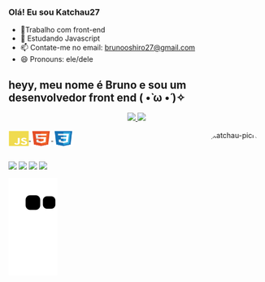 ### Olá! Eu sou Katchau27

- 🔭Trabalho com front-end
- 🌱 Estudando Javascript
- 📫 Contate-me no email: brunooshiro27@gmail.com
- 😄 Pronouns: ele/dele

## heyy, meu nome é Bruno e sou um desenvolvedor front end ( •̀ ω •́ )✧
<div align="center">
  <a href="https://github.com/katchau27">
  <img height="160em" src="https://github-readme-stats.vercel.app/api?username=katchau27&show_icons=true&theme=dracula&include_all_commits=true&count_private=true"/>
  <img height="160em" src="https://github-readme-stats.vercel.app/api/top-langs/?username=katchau27&layout=compact&langs_count=7&theme=dracula"/>
</div>
<div style="display: inline_block"><br>
  <img align="center" alt="katchau-Js" height="30" width="40" src="https://raw.githubusercontent.com/devicons/devicon/master/icons/javascript/javascript-plain.svg">
  <img align="center" alt="katchau-HTML" height="30" width="40" src="https://raw.githubusercontent.com/devicons/devicon/master/icons/html5/html5-original.svg">
  <img align="center" alt="katchau-CSS" height="30" width="40" src="https://raw.githubusercontent.com/devicons/devicon/master/icons/css3/css3-original.svg">
  <img align="right" alt="katchau-picrew" height="150" style="border-radius:50px;" src="https://cdn.discordapp.com/attachments/776779448581619763/974525125468774510/ezgif.com-gif-maker.gif">
</div>
  
  ##
 
<div> 
  <a href="https://www.instagram.com/brunooshiro27/?utm_source=qr" target="_blank"><img src="https://img.shields.io/badge/-Instagram-%23E4405F?style=for-the-badge&logo=instagram&logoColor=white" target="_blank"></a>
 <a href="https://discord.gg/wagxzStdcR" target="_blank"><img src="https://img.shields.io/badge/Discord-7289DA?style=for-the-badge&logo=discord&logoColor=white" target="_blank"></a> 
  <a href = "mailto:brunooshiro27@gmail.com"><img src="https://img.shields.io/badge/-Gmail-%23333?style=for-the-badge&logo=gmail&logoColor=white" target="_blank"></a>
  <a href="https://www.linkedin.com/in/bruno-oshiro-688917234" target="_blank"><img src="https://img.shields.io/badge/-LinkedIn-%230077B5?style=for-the-badge&logo=linkedin&logoColor=white" target="_blank"></a> 
    
      
   ![Snake animation](https://github.com/rafaballerini/rafaballerini/blob/output/github-contribution-grid-snake.svg)
 
</div>
